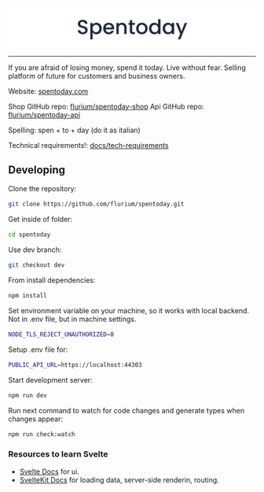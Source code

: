 ![Spentoday banner](./assets/banner.svg)

---

If you are afraid of losing money, spend it today. Live without fear.
Selling platform of future for customers and business owners.

Website: [spentoday.com](https://www.spentoday.com)

Shop GitHub repo: [flurium/spentoday-shop](https://github.com/flurium/spentoday-shop)
Api GitHub repo: [flurium/spentoday-api](https://github.com/flurium/spentoday-api)

Spelling: spen + to + day (do it as italian)

Technical requirements!: [docs/tech-requirements](./docs/tech-requirements.md)

## Developing

Clone the repository:

```bash
git clone https://github.com/flurium/spentoday.git
```

Get inside of folder:

```bash
cd spentoday
```

Use dev branch:

```bash
git checkout dev
```

From install dependencies:

```bash
npm install
```

Set environment variable on your machine, so it works with local backend.
Not in .env file, but in machine settings.

```bash
NODE_TLS_REJECT_UNAUTHORIZED=0
```

Setup .env file for:

```bash
PUBLIC_API_URL=https://localhost:44303
```

Start development server:

```bash
npm run dev
```

Run next command to watch for code changes and generate types when changes appear:

```bash
npm run check:watch
```

### Resources to learn Svelte

- [Svelte Docs](https://svelte.dev/docs/) for ui.
- [SvelteKit Docs](https://kit.svelte.dev/docs/) for loading data, server-side renderin, routing.
